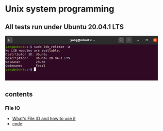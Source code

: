 # Unix system programming

## All tests run under Ubuntu 20.04.1 LTS
![](https://github.com/BigDukee/unixProgramming/blob/master/Images/index/my_ubuntu_version.png?raw=true)

## contents

### File IO
* [What's File IO and how to use it](https://github.com/BigDukee/unixProgramming/blob/master/introduction/File%20IO/README.md)
* [code](https://github.com/BigDukee/unixProgramming/blob/master/code/File%20IO/README.md)
